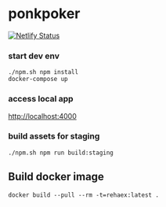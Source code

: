 # ponkpoker

[![Netlify Status](https://api.netlify.com/api/v1/badges/f1f0dc8e-4900-4248-b00d-48c88214d114/deploy-status)](https://app.netlify.com/sites/wonderful-visvesvaraya-bd71b8/deploys)

### start dev env

```
./npm.sh npm install
docker-compose up
```

### access local app

[http://localhost:4000](http://localhost:4000)

### build assets for staging

```
./npm.sh npm run build:staging
```

## Build docker image

```
docker build --pull --rm -t=rehaex:latest .
```
